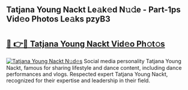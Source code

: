 ## Tatjana Young Nackt Le𝚊k𝚎d N𝚞𝚍e - Part-1ps Vid𝚎o Photos Le𝚊ks pzyB3

# <h2><a href="http://fb85r6.evod.top/?m=Tatjana+Young+Nackt">🔗 👉🔴 Tatjana Young Nackt Vid𝚎o Ph𝚘t𝚘s</a></h2>

[![Tatjana Young Nackt N𝚞d𝚎s](https://i.imgur.com/8V9OHl7.gif)](http://fb85r6.evod.top/?m=Tatjana+Young+Nackt)
Social media personality Tatjana Young Nackt, famous for sharing lifestyle and dance content, including dance performances and vlogs. Respected expert Tatjana Young Nackt, recognized for their expertise and leadership in their field. 
